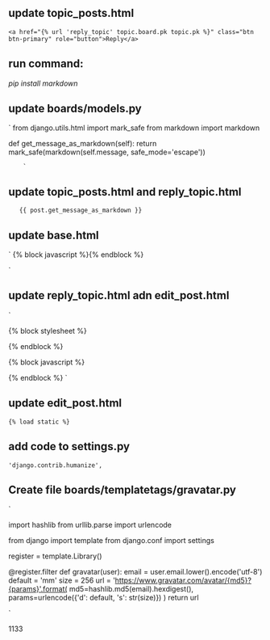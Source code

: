 ## update topic_posts.html

`
<a href="{% url 'reply_topic' topic.board.pk topic.pk %}" class="btn btn-primary" role="button">Reply</a>
`

## run command:

*pip install markdown*


## update boards/models.py

`
from django.utils.html import mark_safe
from markdown import markdown

def get_message_as_markdown(self):
        return mark_safe(markdown(self.message, safe_mode='escape'))

        `


## update topic_posts.html and reply_topic.html

`   
{{ post.get_message_as_markdown }}
`

## update base.html

`
{% block javascript %}{% endblock %}

`

## update reply_topic.html adn edit_post.html


`

{% block stylesheet %}
  <link rel="stylesheet" href="{% static 'css/simplemde.min.css' %}">
{% endblock %}

{% block javascript %}
  <script src="{% static 'js/simplemde.min.js' %}"></script>
  <script>
    var simplemde = new SimpleMDE();
  </script>
{% endblock %}
`


## update edit_post.html

`
{% load static %}
`

## add code to settings.py

`
'django.contrib.humanize',
`

## Create file boards/templatetags/gravatar.py

`

import hashlib
from urllib.parse import urlencode

from django import template
from django.conf import settings

register = template.Library()


@register.filter
def gravatar(user):
    email = user.email.lower().encode('utf-8')
    default = 'mm'
    size = 256
    url = 'https://www.gravatar.com/avatar/{md5}?{params}'.format(
        md5=hashlib.md5(email).hexdigest(),
        params=urlencode({'d': default, 's': str(size)})
    )
    return url

`

1133

